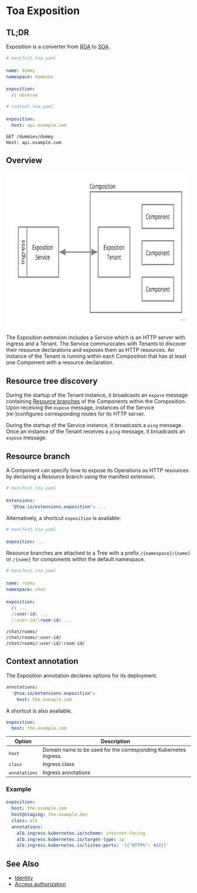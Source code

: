 # Toa Exposition

## TL;DR

Exposition is a converter from [ROA](https://en.wikipedia.org/wiki/Resource-oriented_architecture)
to [SOA](https://en.wikipedia.org/wiki/Service-oriented_architecture).

```yaml
# manifest.toa.yaml

name: dummy
namespace: dummies

exposition:
  /: observe
```

```yaml
# context.toa.yaml

exposition:
  host: api.example.com
```

```http
GET /dummies/dummy
Host: api.example.com
```

## Overview

<a href="https://miro.com/app/board/uXjVOoy0ImU=/?moveToWidget=3458764555658883997&cot=14">
    <picture>
        <source media="(prefers-color-scheme: dark)" srcset="./documentation/.assets/overview-dark.jpg">
        <img alt="Exposition" width="800" height="427" src="./documentation/.assets/overview-light.jpg">
    </picture>
</a>

The Exposition extension includes a Service which is an HTTP server with ingress and a Tenant. The Service communicates
with Tenants to discover their resource declarations and exposes them as HTTP resources. An instance of the Tenant is
running within each Composition that has at least one Component with a resource declaration.

## Resource tree discovery

During the startup of the Tenant instance, it broadcasts an `expose` message
containing [Resource branches](#resource-branch)
of the Components within the Composition. Upon receiving the `expose` message, instances of the Service (re-)configures
corresponding routes for its HTTP server.

During the startup of the Service instance, it broadcasts a `ping` message. Once an instance of the Tenant receives
a `ping` message, it broadcasts an `expose` message.

## Resource branch

A Component can specify how to expose its Operations as HTTP resources by declaring a Resource branch using the manifest
extension.

```yaml
# manifest.toa.yaml

extensions:
  '@toa.io/extensions.exposition': ...
```

Alternatively, a shortcut `exposition` is available:

```yaml
# manifest.toa.yaml

exposition: ...
```

Resource branches are attached to a Tree with a prefix `/{namespace}/{name}` or `/{name}` for components within the
default namespace.

```yaml
# manifest.toa.yaml

name: rooms
namespace: chat

exposition:
  /: ...
  /:user-id: ...
  /:user-id/:room-id: ...
```

```
/chat/rooms/
/chat/rooms/:user-id/
/chat/rooms/:user-id/:room-id/
```

## Context annotation

The Exposition annotation declares options for its deployment.

```yaml
annotations:
  '@toa.io/extensions.exposition':
    host: the.exmaple.com
```

A shortcut is also available.

```yaml
exposition:
  host: the.example.com
```

| Option        | Description                                                      |
|---------------|------------------------------------------------------------------|
| `host`        | Domain name to be used for the corresponding Kubernetes Ingress. |
| `class`       | Ingress class                                                    |
| `annotations` | Ingress annotations                                              |

### Example

```yaml
exposition:
  host: the.example.com
  host@staging: the.example.dev
  class: alb
  annotations:
    alb.ingress.kubernetes.io/scheme: internet-facing
    alb.ingress.kubernetes.io/target-type: ip
    alb.ingress.kubernetes.io/listen-ports: '[{"HTTPS": 443}]'
```

## See Also

- [Identity](documentation/identity.md)
- [Access authorization](documentation/access.md)
